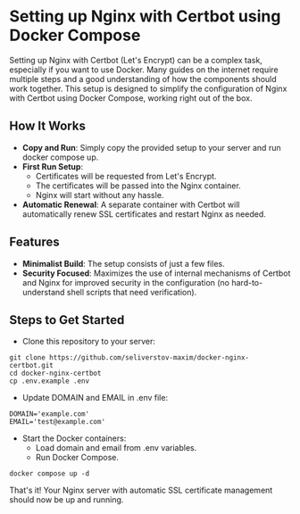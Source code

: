 # Setting up Nginx with Certbot using Docker Compose

Setting up Nginx with Certbot (Let's Encrypt) can be a complex task, especially if you want to use Docker. Many guides on the internet require multiple steps and a good understanding of how the components should work together. This setup is designed to simplify the configuration of Nginx with Certbot using Docker Compose, working right out of the box.

## How It Works

- **Copy and Run**: Simply copy the provided setup to your server and run docker compose up.
- **First Run Setup**:
  - Certificates will be requested from Let's Encrypt.
  - The certificates will be passed into the Nginx container.
  - Nginx will start without any hassle.
- **Automatic Renewal**: A separate container with Certbot will automatically renew SSL certificates and restart Nginx as needed.

## Features

- **Minimalist Build**: The setup consists of just a few files.
- **Security Focused**: Maximizes the use of internal mechanisms of Certbot and Nginx for improved security in the configuration (no hard-to-understand shell scripts that need verification).

## Steps to Get Started

- Clone this repository to your server:
```
git clone https://github.com/seliverstov-maxim/docker-nginx-certbot.git
cd docker-nginx-certbot
cp .env.example .env
```
- Update DOMAIN and EMAIL in .env file:

```
DOMAIN='example.com'
EMAIL='test@example.com'
```
- Start the Docker containers:
  - Load domain and email from .env variables.
  - Run Docker Compose.
```
docker compose up -d
```
That's it! Your Nginx server with automatic SSL certificate management should now be up and running.
